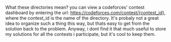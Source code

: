 What these directories mean? you can view a codeforces' contest dashboard by entering the url: https://codeforces.com/contest/{contest_id}, where the contest_id is the name of the directory. It's probaly not a great idea to organize such a thing this way, but thats easy to get from the solution back to the problem. Anyway, i dont find it that much useful to store my solutions for all the contests i participate, but it's cool to keep them.
